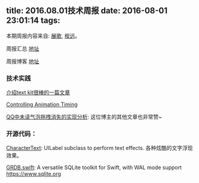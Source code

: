 title: 2016.08.01技术周报
date: 2016-08-01 23:01:14
tags:
---

本期周报内容来自: [展歌](https://github.com/eggInBlack), [桉远](https://github.com/AnYuan)。

周报汇总 [地址](https://github.com/BaiduHiDeviOS/iOS-Tech-Weekly)

周报博客 [地址](http://baiduhidevios.github.io/)


### 技术实践
[介绍text kit很棒的一篇文章](https://www.raywenderlich.com/50151/text-kit-tutorial)

[Controlling Animation Timing](http://ronnqvi.st/controlling-animation-timing/)

[QQ中未读气泡拖拽消失的实现分析](http://kittenyang.com/drawablebubble/): 这位博主的其他文章也非常赞~

### 开源代码：

[CharacterText](https://github.com/android1989/CharacterText): UILabel subclass to perform text effects. 各种炫酷的文字浮现效果。

[GRDB.swift](https://github.com/groue/GRDB.swift): A versatile SQLite toolkit for Swift, with WAL mode support https://www.sqlite.org
